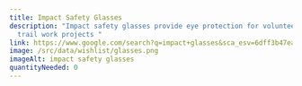 ```yaml
---
title: Impact Safety Glasses
description: "Impact safety glasses provide eye protection for volunteers during
  trail work projects "
link: https://www.google.com/search?q=impact+glasses&sca_esv=6dff3b47ea39d1e5&rlz=1C1GCEA_enUS1088US1088&udm=28&biw=1920&bih=919&sxsrf=ADLYWIK6c-7WLoifFxKpSpq026y8Guqnww%3A1721749263141&ei=D8-fZoWtCPu_0PEPjsegmAs&ved=0ahUKEwjF8OLpv72HAxX7HzQIHY4jCLMQ4dUDCBA&uact=5&oq=impact+glasses&gs_lp=Egxnd3Mtd2l6LXNlcnAiDmltcGFjdCBnbGFzc2VzMgYQABgWGB4yBhAAGBYYHjIGEAAYFhgeSNQeUKkOWMUdcAF4AZABAJgBYqAB9giqAQIxNLgBA8gBAPgBAZgCD6AClgnCAgoQABiwAxjWBBhHwgIKEAAYgAQYQxiKBcICBRAAGIAEwgIHEAAYgAQYDcICChAAGIAEGNYFGA2YAwCIBgGQBgiSBwIxNaAH1EM&sclient=gws-wiz-serp
image: /src/data/wishlist/glasses.png
imageAlt: impact safety glasses
quantityNeeded: 0
---
```

